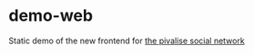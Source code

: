 # demo-web
Static demo of the new frontend for [the pivalise social network](https://github.com/privalise/social-network)


